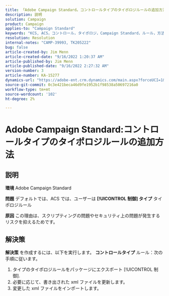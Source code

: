 ```yaml
---
title: 「Adobe Campaign Standard。コントロールタイプのタイポロジルールの追加方法»
description: 説明
solution: Campaign
product: Campaign
applies-to: "Campaign Standard"
keywords: "KCS, ACS，コントロール，タイポロジ，Campaign Standard，ルール，方法，追加"
resolution: Resolution
internal-notes: "CAMP-39993, TK205222"
bug: false
article-created-by: Jim Menn
article-created-date: "9/16/2022 1:20:37 AM"
article-published-by: Jim Menn
article-published-date: "9/16/2022 2:27:32 AM"
version-number: 3
article-number: KA-15277
dynamics-url: "https://adobe-ent.crm.dynamics.com/main.aspx?forceUCI=1&pagetype=entityrecord&etn=knowledgearticle&id=7b5e60c4-5d35-ed11-9db1-0022480866ad"
source-git-commit: 0c3e421beca46d9fe1952b1f98538a50697216a0
workflow-type: tm+mt
source-wordcount: '102'
ht-degree: 2%

---
```


# Adobe Campaign Standard:コントロールタイプのタイポロジルールの追加方法

## 説明


<b>環境</b>
Adobe Campaign Standard

<b>問題</b>
デフォルトでは、ACS では、ユーザーは <b>[!UICONTROL 制御] タイプ</b> タイポロジルール

<b>原因</b>
この理由は、スクリプティングの問題やセキュリティ上の問題が発生するリスクを抑えるためです。


## 解決策


<b>解決策</b>
を作成するには、以下を実行します。 <b>コントロールタイプ</b> ルール：次の手順に従います。

1. タイプのタイポロジルールをパッケージにエクスポート [!UICONTROL 制御].
2. 必要に応じて、書き出された xml ファイルを更新します。
3. 変更した xml ファイルをインポートします。
